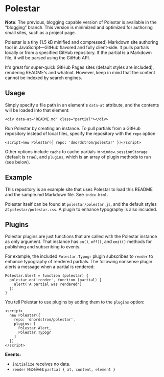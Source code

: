 Polestar
========

**Note:** The previous, blogging capable version of Polestar is available in the "blogging" branch. This version is minimized and optimized for authoring small sites, such as a project page.

Polestar is a tiny (1.5 kB minified and compressed) Markdown site authoring tool in JavaScript—GitHub flavored and fully client-side. It pulls partials locally or from a specified GitHub repository. If the partial is a Markdown file, it will be parsed using the GitHub API.

It's great for super-quick GitHub Pages sites (default styles are included), rendering README's and whatnot. However, keep in mind that the content cannot be indexed by search engines.

## Usage

Simply specify a file path in an element's `data-at` attribute, and the contents will be loaded into that element:

```
<div data-at="README.md" class="partial"></div>
```

Run Polestar by creating an instance. To pull partials from a GitHub repository instead of local files, specify the repository with the `repo` option:

```
<script>new Polestar({ repo: 'dnordstrom/polestar' })</script>
```

Other options include `cache` to cache partials in `window.sessionStorage` (default is `true`), and `plugins`, which is an array of plugin methods to run (see below).

## Example

This repository is an example site that uses Polestar to load this README and the sample.md Markdown file. See `index.html`.

Polestar itself can be found at `polestar/polestar.js`, and the default styles at `polestar/polestar.css`. A plugin to enhance typography is also included.

## Plugins

Polestar plugins are just functions that are called with the Polestar instance as only argument. That instance has `on()`, `off()`, and `emit()` methods for publishing and subscribing to events.

For example, the included `Polestar.Typogr` plugin subscribes to `render` to enhance typography of rendered partials. The following nonsense plugin alerts a message when a partial is rendered:

```
Polestar.Alert = function (polestar) {
  polestar.on('render', function (partial) {
    alert('A partial was rendered')
  })
}
```

You tell Polestar to use plugins by adding them to the `plugins` option:

```
<script>
  new Polestar({
    repo: 'dnordstrom/polestar',
    plugins: [
      Polestar.Alert,
      Polestar.Typogr
    ]
  })
</script>
```

**Events:**
- `initialize` receives no data.
- `render` receives `partial { at, content, element }`